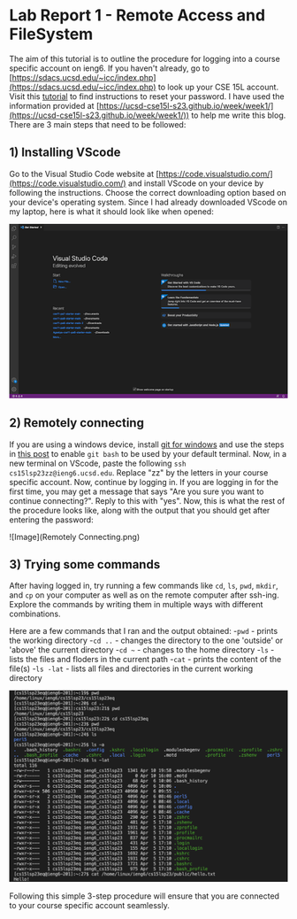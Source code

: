 # Lab Report 1 - Remote Access and FileSystem
The aim of this tutorial is to outline the procedure for logging into a course specific account on ieng6. If you haven't already, go to [https://sdacs.ucsd.edu/~icc/index.php](https://sdacs.ucsd.edu/~icc/index.php) to look up your CSE 15L account. Visit this [tutorial](https://drive.google.com/file/d/17IDZn8Qq7Q0RkYMxdiIR0o6HJ3B5YqSW/view) to find instructions to reset your password. I have used the information provided at [https://ucsd-cse15l-s23.github.io/week/week1/](https://ucsd-cse15l-s23.github.io/week/week1/)) to help me write this blog. There are 3 main steps that need to be followed:
## 1) Installing VScode
Go to the Visual Studio Code website at [https://code.visualstudio.com/](https://code.visualstudio.com/) and install VScode on your device by following the instructions. Choose the correct downloading option based on your device's operating system. Since I had already downloaded VScode on my laptop, here is what it should look like when opened:

![Image](VScode.png)
## 2) Remotely connecting
If you are using a windows device, install [git for windows](https://stackoverflow.com/questions/42606837/how-do-i-use-bash-on-windows-from-the-visual-studio-code-integrated-terminal/50527994#50527994) and use the steps in [this post](https://stackoverflow.com/questions/42606837/how-do-i-use-bash-on-windows-from-the-visual-studio-code-integrated-terminal/50527994#50527994) to enable ```git bash``` to be used by your default terminal.
Now, in a new terminal on VScode, paste the following ```ssh cs15lsp23zz@ieng6.ucsd.edu```.
Replace "zz" by the letters in your course specific account. Now, continue by logging in. If you are logging in for the first time, you may get a message that says "Are you sure you want to continue connecting?". Reply to this with "yes". Now, this is what the rest of the procedure looks like, along with the output that you should get after entering the password:

![Image](Remotely Connecting.png)
## 3) Trying some commands
After having logged in, try running a few commands like ``cd``, ``ls``, ``pwd``, ``mkdir``, and ``cp`` on your computer as well as on the remote computer after ssh-ing. Explore the commands by writing them in multiple ways with different combinations.

Here are a few commands that I ran and the output obtained:
-``pwd`` - prints the working directory
-``cd ..`` - changes the directory to the one 'outside' or 'above' the current directory
-``cd ~`` - changes to the home directory
-``ls`` - lists the files and floders in the current path
-``cat`` - prints the content of the file(s)
-``ls -lat`` - lists all files and directories in the current working directory

![Image](Commands.png)

Following this simple 3-step procedure will ensure that you are connected to your course specific account seamlessly.
